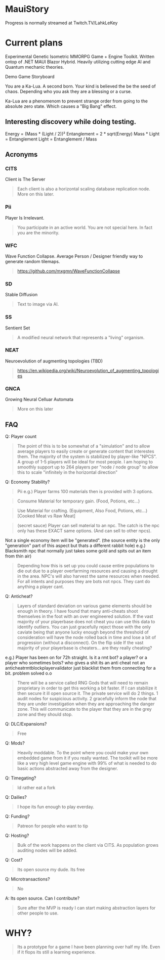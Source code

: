 # MauiStory

Progress is normally streamed at Twitch.TV/LahkLeKey

# Current plans

Experimental Genetic Isometric MMORPG Game + Engine Toolkit. Written ontop of .NET MAUI Blazor Hybrid. 
Heavily utilizing cutting edge AI and Quantum mechanic theories. 

Demo Game Storyboard

You are a Ka-Lua. A second born. Your kind is believed the be the seed of chaos. Depending who you ask they are a blessing or a curse.

Ka-Lua are a phenomenom to prevent strange order from going to the absolute zero state. Which causes a "Big Bang" effect.

## Interesting discovery while doing testing.

Energy = (Mass * (Light / 2))²
Entanglement = 2 * sqrt(Energy)
Mass * Light = Entanglement
Light = Entanglement / Mass

## Acronyms

### CITS
Client is The Server
> Each client is also a horizontal scaling database replication node. More on this later.

### Pii 

Player Is Irrelevant. 
> You participate in an active world. You are not special here. In fact you are the minority.

### WFC 

  Wave Function Collapse. Average Person / Designer friendly way to generate random tilemaps. 
> https://github.com/mxgmn/WaveFunctionCollapse

### SD

  Stable Diffusion
> Text to image via AI.

### SS

  Sentient Set
> A modified neural network that represents a "living" organism.

### NEAT

  Neuroevolution of augmenting topologies (TBD)
> https://en.wikipedia.org/wiki/Neuroevolution_of_augmenting_topologies

### GNCA
  
  Growing Neural Celluar Automata
> More on this later

## FAQ

Q: Player count
> The point of this is to be somewhat of a "simulation" and to allow average players to easily create or generate content that interestes them. The majority of the system is stabilized by player-like "NPCS". A group of 1-5 players will be ideal for most people. I am hoping to smoothly support up to 264 players per "node / node group" to allow this to scale "infinitely in the horizontal direction"

Q: Economy Stability?
> Pii 
e.g.) Player farms 100 materials then is provided with 3 options.

   >Consume Material for temporary gain. (Food, Potions, etc...)
   
   >Use Material for crafting. (Equipment, Also Food, Potions, etc...) [Cooked Meat vs Raw Meat]
   
   >(secret sauce) Player can sell material to an npc. The catch is the npc only has these EXACT same options. (And can sell to other npcs). 
  
  Not a single economy item will be "generated". (the source entity is the only "generation" part of this aspect but thats a different rabbit hole)
  e.g.) Blacksmith npc that normally just takes some gold and spits out an item from thin air)
>Depending how this is set up you could cause entire populations to die out due to a player overfarming resources and causing a drought in the area. NPC's will also harvest the same resources when needed. For all intents and purposes they are bots not npcs. They cant do anything a player cant.

Q: Anticheat?
>Layers of standard deviation on various game elements should be enough in theory. I have found that many anti-cheats shoot themselves in the foot with an over engineered solution. If the vast majority of your playerbase does not cheat you can use this data to identify outliers. You can just gracefully reject those with the only caviate being that anyone lucky enough beyond the threshold of consideration will have the node rolled back in time and lose a bit of progression (without a disconnect). On the flip side If the vast majority of your playerbase is cheaters... are they really cheating?

e.g.) Player has been on for 72h straight. Is it a rmt bot? a player? or a player who sometimes bots? who gives a shit its an anti cheat not an anticheatrmtblockplayervalidator just blacklist them from connecting for a bit. problem solved o.o


>There will be a service called RNG Gods that will need to remain proprietary in order to get this working a bit faster. If I can stabilize it then secure it ill open source it. The private service will do 2 things. 1 audit nodes for suspicious activity. 2 gracefully inform the node that they are under investigation when they are approaching the danger zone. This will communicate to the player that they are in the grey zone and they should stop. 

Q: DLC/Expansions?
>Free

Q: Mods?
>Heavily moddable. To the point where you could make your own embedded game from it if you really wanted. The toolkit will be more like a very high level game engine with 99% of what is needed to do basic actions abstracted away from the designer.

Q: Timegating?
>Id rather eat a fork

Q: Dailies?
>I hope its fun enough to play everday.

Q: Funding?
> Patreon for people who want to tip

Q: Hosting?
> Bulk of the work happens on the client via CITS. As population grows auditing nodes will be added.

Q: Cost?
> Its open source my dude. Its free

Q: Microtransactions?
> No

A: Its open source. Can I contribute?
> Sure after the MVP is ready I can start making abstraction layers for other people to use.

# WHY?
> Its a prototype for a game I have been planning over half my life. Even if it flops its still a learning experience.
